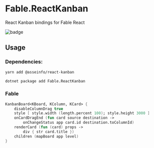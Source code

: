 # Fable.ReactKanban

React Kanban bindings for Fable React

<img src="https://buildstats.info/nuget/Fable.ReactKanban" alt="badge"/>

## Usage 

### Dependencies:

```bash
yarn add @asseinfo/react-kanban
```

```bash
dotnet package add Fable.ReactKanban
```

### Fable

```fsharp
KanbanBoard<KBoard, KColumn, KCard> {
    disableColumnDrag true
    style [ style.width (length.percent 100); style.height 3000 ]
    onCardDragEnd (fun card source destination ->
        onChangeStatus app card.id destination.toColumnId)
    renderCard (fun (card) props ->
        div { str card.title })
    children (mapBoard app level)
}
```
